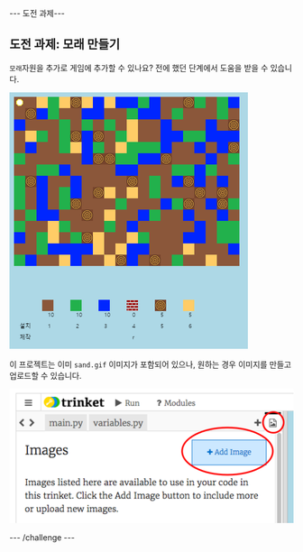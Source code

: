 \--- 도전 과제\---

## 도전 과제: 모래 만들기

`모래`자원을 추가로 게임에 추가할 수 있나요? 전에 했던 단계에서 도움을 받을 수 있습니다.

![스크린샷](images/craft-sand.png)

이 프로젝트는 이미 `sand.gif` 이미지가 포함되어 있으나, 원하는 경우 이미지를 만들고 업로드할 수 있습니다.

![스크린샷](images/craft-upload.png)

\--- /challenge \---